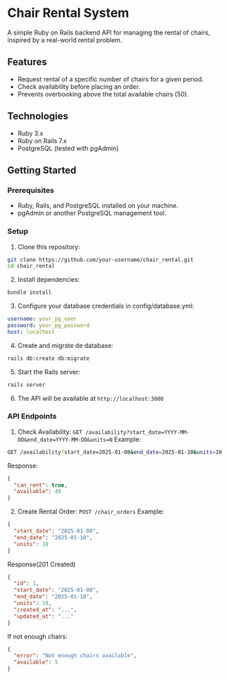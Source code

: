 # Chair Rental System

A simple Ruby on Rails backend API for managing the rental of chairs, inspired by a real-world rental problem.

## Features

- Request rental of a specific number of chairs for a given period.
- Check availability before placing an order.
- Prevents overbooking above the total available chairs (50).

## Technologies

- Ruby 3.x
- Ruby on Rails 7.x
- PostgreSQL (tested with pgAdmin)

## Getting Started

### Prerequisites

- Ruby, Rails, and PostgreSQL installed on your machine.
- pgAdmin or another PostgreSQL management tool.

### Setup

1. Clone this repository:
```sh
git clone https://github.com/your-username/chair_rental.git
cd chair_rental
```

2. Install dependencies:
```sh
bundle install
```

3. Configure your database credentials in config/database.yml:
```yaml
username: your_pg_user
password: your_pg_password
host: localhost
```

4. Create and migrate de database:
```sh
rails db:create db:migrate
```

5. Start the Rails server:
```sh
rails server
```

6. The API will be available at ```http://localhost:3000```


### API Endpoints

1. Check Availability:
```GET /availability?start_date=YYYY-MM-DD&end_date=YYYY-MM-DD&units=N```
Example:
```bash
GET /availability?start_date=2025-01-08&end_date=2025-01-10&units=10
```
Response:
```json
{
  "can_rent": true,
  "available": 40
}
```

2. Create Rental Order:
```POST /chair_orders```
Example:
```json
{
  "start_date": "2025-01-08",
  "end_date": "2025-01-10",
  "units": 10
}
```
Response(201 Created)
```json
{
  "id": 1,
  "start_date": "2025-01-08",
  "end_date": "2025-01-10",
  "units": 10,
  "created_at": "...",
  "updated_at": "..."
}
```
If not enough chairs:
```json
{
  "error": "Not enough chairs available",
  "available": 5
}
```
